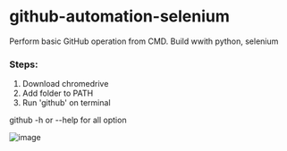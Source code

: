 # github-automation-selenium
Perform basic GitHub operation from CMD. Build wwith python, selenium

### Steps:
1. Download chromedrive
2. Add folder to PATH
3. Run 'github' on terminal

github -h or --help for all option

![image](https://user-images.githubusercontent.com/75081293/180497709-125b3fdc-593c-4871-88c2-128e8dd9ad34.png)



